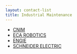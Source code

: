 ```yaml
---
layout: contact-list
title: Industrial Maintenance
---
```


* [CNIM](/partners/cnim)
* [ECA ROBOTICS](/partners/eca-robotics)
* [ENGIE](/partners/engie)
* [SCHNEIDER ELECTRIC](/partners/schneider-electric)
